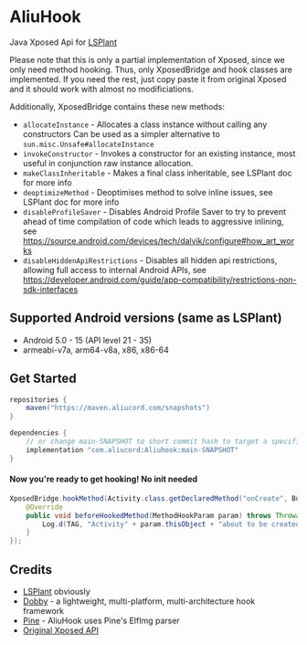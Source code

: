 # AliuHook

Java Xposed Api for [LSPlant](https://github.com/LSPosed/LSPlant)

Please note that this is only a partial implementation of Xposed, since we only need method hooking.
Thus, only XposedBridge and hook classes are implemented. If you need the rest, just copy paste it
from original Xposed and it should work with almost no modificiations.

Additionally, XposedBridge contains these new methods:

- `allocateInstance` - Allocates a class instance without calling any constructors
   Can be used as a simpler alternative to `sun.misc.Unsafe#allocateInstance`
- `invokeConstructor` - Invokes a constructor for an existing instance, most useful in conjunction
   raw instance allocation.
- `makeClassInheritable` - Makes a final class inheritable, see LSPlant doc for more info
- `deoptimizeMethod` - Deoptimises method to solve inline issues, see LSPlant doc for more info
- `disableProfileSaver` - Disables Android Profile Saver to try to prevent ahead of time compilation
  of code which leads to aggressive inlining,
  see https://source.android.com/devices/tech/dalvik/configure#how_art_works
- `disableHiddenApiRestrictions` - Disables all hidden api restrictions, allowing full access to
  internal Android APIs,
  see https://developer.android.com/guide/app-compatibility/restrictions-non-sdk-interfaces

## Supported Android versions (same as LSPlant)

- Android 5.0 - 15 (API level 21 - 35)
- armeabi-v7a, arm64-v8a, x86, x86-64

## Get Started

```gradle
repositories {
    maven("https://maven.aliucord.com/snapshots")
}

dependencies {
    // or change main-SNAPSHOT to short commit hash to target a specific commit
    implementation "com.aliucord:Aliuhook:main-SNAPSHOT"
}
```

#### Now you're ready to get hooking! No init needed

```java
XposedBridge.hookMethod(Activity.class.getDeclaredMethod("onCreate", Bundle.class), new XC_MethodHook() {
    @Override
    public void beforeHookedMethod(MethodHookParam param) throws Throwable {
        Log.d(TAG, "Activity" + param.thisObject + "about to be created!");
    }
});
```

## Credits

- [LSPlant](https://github.com/LSPosed/LSPlant) obviously
- [Dobby](https://github.com/LSPosed/Dobby) - a lightweight, multi-platform, multi-architecture hook framework
- [Pine](https://github.com/canyie/Pine) - AliuHook uses Pine's ElfImg parser
- [Original Xposed API](https://github.com/rovo89/XposedBridge) 
